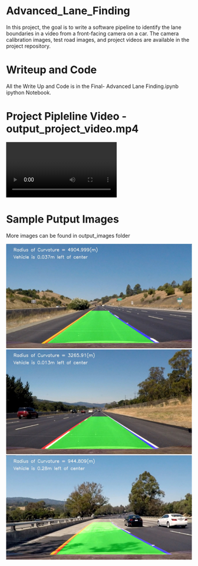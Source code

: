 # Advanced_Lane_Finding
In this project, the goal is to write a software pipeline to identify the lane boundaries in a video from a front-facing camera on a car. The camera calibration images, test road images, and project videos are available in the project repository.

[//]: # (Image References)

[image1]: ./output_images/tracked_0.jpg
[image2]: ./output_images/tracked_1.jpg
[image3]: ./output_images/tracked_5.jpg
[video1]: ./output_project_video.mp4

# Writeup and Code
All the Write Up and Code is in the Final- Advanced Lane Finding.ipynb ipython Notebook. 

# Project Pipleline Video - output_project_video.mp4
![alt text][video1]

# Sample Putput Images
More images can be found in output_images folder

![alt text][image1]
![alt text][image2]
![alt text][image3]
